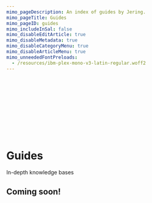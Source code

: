 ```yaml
---
mimo_pageDescription: An index of guides by Jering.
mimo_pageTitle: Guides
mimo_pageID: guides
mimo_includeInSal: false
mimo_disableEditArticle: true
mimo_disableMetadata: true
mimo_disableCategoryMenu: true
mimo_disableArticleMenu: true
mimo_unneededFontPreloads:
  - /resources/ibm-plex-mono-v3-latin-regular.woff2
---
```


<div id="banner">
    <div class="banner-background">
        <svg>
            <use xlink:href="#material-design-library-books" />
        </svg>
    </div>
    <h1>Guides</h1>
    <!-- Use p so it is used in search snippet -->
    <p>In-depth knowledge bases</p>
</div>

<div class="content">
<section>
<h2>Coming soon!</h2>
</section>
</div>